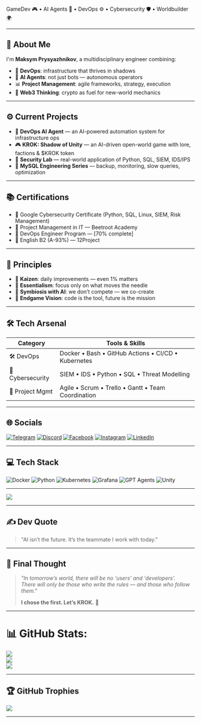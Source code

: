 
GameDev 🎮 • AI Agents 🤖 • DevOps ⚙️ • Cybersecurity 🛡️ • Worldbuilder 🌍

---

## 🧬 About Me

I'm **Maksym Prysyazhnikov**, a multidisciplinary engineer combining:

- 🔧 **DevOps**: infrastructure that thrives in shadows
- 🤖 **AI Agents**: not just bots — autonomous operators
- 📊 **Project Management**: agile frameworks, strategy, execution
- 🧱 **Web3 Thinking**: crypto as fuel for new-world mechanics

---

## ⚙️ Current Projects

- 🧠 **DevOps AI Agent** — an AI-powered automation system for infrastructure ops
- 🎮 **KROK: Shadow of Unity** — an AI-driven open-world game with lore, factions & $KROK token
- 🔐 **Security Lab** — real-world application of Python, SQL, SIEM, IDS/IPS
- 🧪 **MySQL Engineering Series** — backup, monitoring, slow queries, optimization

---

## 📚 Certifications

- 🏅 Google Cybersecurity Certificate (Python, SQL, Linux, SIEM, Risk Management)
- 🏅 Project Management in IT — Beetroot Academy
- 🧪 DevOps Engineer Program — [70% complete]
- 📘 English B2 (A-93%) — 12Project

---

## 🧠 Principles

- 🔁 **Kaizen**: daily improvements — even 1% matters  
- 🧭 **Essentialism**: focus only on what moves the needle  
- 🤝 **Symbiosis with AI**: we don’t compete — we co-create  
- 🎯 **Endgame Vision**: code is the tool, future is the mission

---

## 🛠️ Tech Arsenal

| Category           | Tools & Skills                                                |
|--------------------|---------------------------------------------------------------|
| 🛠️ DevOps          | Docker • Bash • GitHub Actions • CI/CD • Kubernetes           |
| 🔐 Cybersecurity   | SIEM • IDS • Python • SQL • Threat Modelling                  |
| 🎯 Project Mgmt    | Agile • Scrum • Trello • Gantt • Team Coordination            |


---

## 🌐 Socials

[![Telegram](https://img.shields.io/badge/Telegram-2CA5E0?style=for-the-badge&logo=telegram&logoColor=white)](https://t.me/maximua17)
[![Discord](https://img.shields.io/badge/Discord-%237289DA.svg?logo=discord&logoColor=white)](https://discord.gg/qivi23)
[![Facebook](https://img.shields.io/badge/Facebook-%231877F2.svg?logo=Facebook&logoColor=white)](https://facebook.com/maxisky2595)
[![Instagram](https://img.shields.io/badge/Instagram-%23E4405F.svg?logo=Instagram&logoColor=white)](https://instagram.com/123eror404)
[![LinkedIn](https://img.shields.io/badge/LinkedIn-%230077B5.svg?logo=linkedin&logoColor=white)](https://linkedin.com/in/maxim-prysyazhnikov-b46196163)

---

## 💻 Tech Stack

![Docker](https://img.shields.io/badge/Docker-blue?logo=docker&style=flat-square)
![Python](https://img.shields.io/badge/Python-3670A0?logo=python&style=flat-square)
![Kubernetes](https://img.shields.io/badge/Kubernetes-326ce5?logo=kubernetes&style=flat-square)
![Grafana](https://img.shields.io/badge/Grafana-F46800?logo=grafana&style=flat-square)
![GPT Agents](https://img.shields.io/badge/GPT_Agents-4B0082?logo=openai&logoColor=white&style=flat-square)
![Unity](https://img.shields.io/badge/Unity-000000?logo=unity&style=flat-square)

---

[![](https://visitcount.itsvg.in/api?id=maximprysyazhnikov&icon=0&color=0)](https://visitcount.itsvg.in)

---

## ✍️ Dev Quote

> "AI isn’t the future. It’s the teammate I work with today."

---

## 🧭 Final Thought

> _"In tomorrow’s world, there will be no 'users' and 'developers'.  
> There will only be those who write the rules — and those who follow them."_  
>  
> **I chose the first. Let’s KROK.** 💙

---


# 📊 GitHub Stats:
![](https://github-readme-stats.vercel.app/api?username=maximprysyazhnikov&theme=transparent&hide_border=false&include_all_commits=true&count_private=true)<br/>
![](https://nirzak-streak-stats.vercel.app/?user=maximprysyazhnikov&theme=transparent&hide_border=false)<br/>
![](https://github-readme-stats.vercel.app/api/top-langs/?username=maximprysyazhnikov&theme=transparent&hide_border=false&include_all_commits=true&count_private=true&layout=compact)


---


## 🏆 GitHub Trophies

![](https://github-profile-trophy.vercel.app/?username=maximprysyazhnikov&theme=radical&no-frame=false&no-bg=true&margin-w=4)

---


<!-- Proudly created with GPRM ( https://gprm.itsvg.in ) -->
